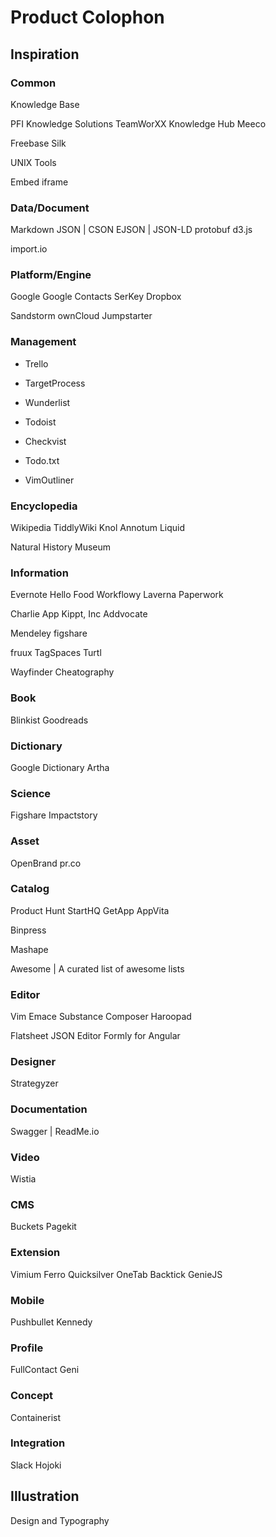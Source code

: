 Product Colophon
================

Inspiration
-----------

### Common

Knowledge Base

PFI Knowledge Solutions
  TeamWorXX
Knowledge Hub
Meeco

Freebase
Silk

UNIX Tools

Embed
iframe

### Data/Document

Markdown
JSON | CSON
  EJSON | JSON-LD
protobuf
d3.js

import.io

### Platform/Engine

Google
  Google Contacts
SerKey
Dropbox

Sandstorm
ownCloud
Jumpstarter

### Management

+ Trello
+ TargetProcess

+ Wunderlist
+ Todoist
+ Checkvist

+ Todo.txt
+ VimOutliner

### Encyclopedia

Wikipedia
TiddlyWiki
Knol
Annotum
Liquid

Natural History Museum

### Information

Evernote
  Hello
  Food
Workflowy
Laverna
Paperwork

Charlie App
Kippt, Inc
Addvocate

Mendeley
figshare

fruux
TagSpaces
Turtl

Wayfinder
Cheatography

### Book

Blinkist
Goodreads

### Dictionary

Google Dictionary
Artha

### Science

Figshare
Impactstory

### Asset

OpenBrand
pr.co

### Catalog

Product Hunt
StartHQ
GetApp
AppVita

Binpress

Mashape

Awesome | A curated list of awesome lists

### Editor

Vim
Emace
Substance Composer
Haroopad

Flatsheet
JSON Editor
Formly for Angular

### Designer

Strategyzer

### Documentation

Swagger | ReadMe.io

### Video

Wistia

### CMS

Buckets
Pagekit

### Extension

Vimium
Ferro
Quicksilver
OneTab
Backtick
GenieJS

### Mobile

Pushbullet
Kennedy

### Profile

FullContact
Geni

### Concept

Containerist

### Integration

Slack
Hojoki


Illustration
------------

Design and Typography


